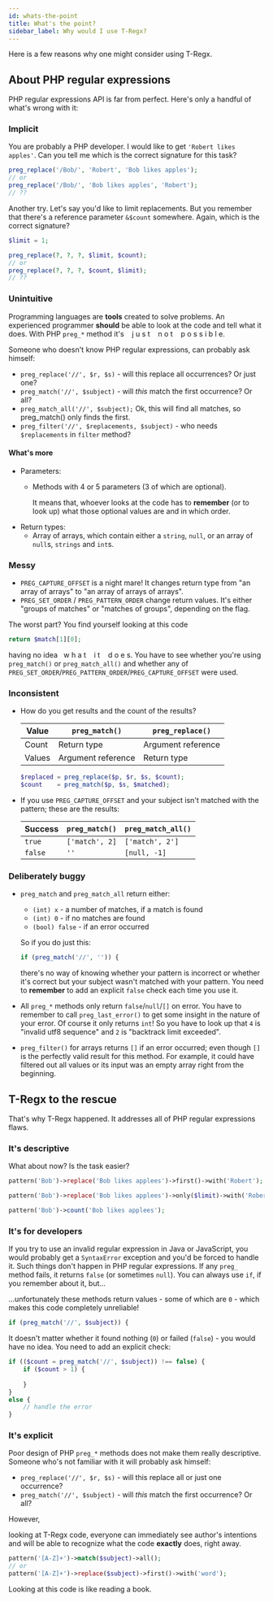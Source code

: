 ```yaml
---
id: whats-the-point
title: What's the point?
sidebar_label: Why would I use T-Regx?
---
```


Here is a few reasons why one might consider using T-Regx.

## About PHP regular expressions

PHP regular expressions API is far from perfect. Here's only a handful of what's wrong with it:

### Implicit

You are probably a PHP developer. I would like to get `'Robert likes apples'`. Can you tell me which is the correct signature 
for this task?
```php
preg_replace('/Bob/', 'Robert', 'Bob likes apples');
// or
preg_replace('/Bob/', 'Bob likes apples', 'Robert');
// ??
```

Another try. Let's say you'd like to limit replacements. But you remember that there's a reference parameter `&$count` 
somewhere. Again, which is the correct signature?

```php
$limit = 1;

preg_replace(?, ?, ?, $limit, $count);
// or
preg_replace(?, ?, ?, $count, $limit);
// ??
```

### Unintuitive

Programming languages are **tools** created to solve problems. An experienced programmer **should** be able to look
at the code and tell what it does. With PHP `preg_*` method it's &nbsp;&nbsp; j u s t  &nbsp;&nbsp;  n o t  &nbsp;&nbsp;  p o s s i b l e.

Someone who doesn't know PHP regular expressions, can probably ask himself:

- `preg_replace('//', $r, $s)` - will this replace all occurrences? Or just one?
- `preg_match('//', $subject)` - will *this* match the first occurrence? Or all?
- `preg_match_all('//', $subject);` Ok, this will find all matches, so preg_match() only finds the first.
- `preg_filter('//', $replacements, $subject)` - who needs `$replacements` in `filter` method?

#### What's more 
 - Parameters:
   - Methods with 4 or 5 parameters (3 of which are optional).
   
     It means that, whoever looks at the code has to **remember** (or to look up) what those optional values are and in which order.
 - Return types:
   - Array of arrays, which contain either a `string`, `null`, or an array of `null`s, `strings` and `int`s.

### Messy

- `PREG_CAPTURE_OFFSET` is a night mare! It changes return type from "an array of arrays" to "an array of arrays of arrays".
- `PREG_SET_ORDER` / `PREG_PATTERN_ORDER` change return values. It's either "groups of matches" or "matches of groups",
   depending on the flag.

The worst part? You find yourself looking at this code
```php
return $match[1][0];
```
having no idea &nbsp; w h a t &nbsp;&nbsp; i t &nbsp;&nbsp; d o e s. You have to see whether you're using `preg_match()` or `preg_match_all()` and
whether any of `PREG_SET_ORDER`/`PREG_PATTERN_ORDER`/`PREG_CAPTURE_OFFSET` were used.

### Inconsistent

- How do you get results and the count of the results?

  Value   | `preg_match()`       | `preg_replace()`
  ------- | ------------------ | ---------------
  Count   | Return type        | Argument reference
  Values  | Argument reference | Return type

  ```php
  $replaced = preg_replace($p, $r, $s, $count);
  $count    = preg_match($p, $s, $matched);
  ```

- If you use `PREG_CAPTURE_OFFSET` and your subject isn't matched with the pattern; these are the results:
  
  Success | `preg_match()`   | `preg_match_all()`
  ------- | -------------- | ---------------
  `true`  | `['match', 2]` | `['match', 2']`
  `false` | `''`           | `[null, -1]`

### Deliberately buggy

- `preg_match` and `preg_match_all` return either:
  - `(int) x` - a number of matches, if a match is found
  - `(int) 0` - if no matches are found
  - `(bool) false` - if an error occurred

  So if you do just this:
  ```php
  if (preg_match('//', '')) {
  ```
  there's no way of knowing whether your pattern is incorrect or whether it's correct but your subject wasn't matched with your 
  pattern. You need to **remember** to add an explicit `false` check each time you use it.
- All `preg_*` methods only return `false`/`null`/`[]` on error. You have to remember to call `preg_last_error()` to get 
  some insight in the nature of your error. Of course it only returns `int`! So you have to look up that `4` is 
  "invalid utf8 sequence" and `2` is "backtrack limit exceeded".
- `preg_filter()` for arrays returns `[]` if an error occurred; even though `[]` is the perfectly valid result for this method.
  For example, it could have filtered out all values or its input was an empty array right from the beginning.

## T-Regx to the rescue

That's why T-Regx happened. It addresses all of PHP regular expressions flaws. 

### It's descriptive

What about now? Is the task easier?

```php
pattern('Bob')->replace('Bob likes applees')->first()->with('Robert');
```
```php
pattern('Bob')->replace('Bob likes applees')->only($limit)->with('Robert');
```
```php
pattern('Bob')->count('Bob likes applees');
```

### It's for developers

If you try to use an invalid regular expression in Java or JavaScript, you would probably get a `SyntaxError` exception
and you'd be forced to handle it. Such things don't happen in PHP regular expressions. If any `preg_` method fails, 
it returns `false` (or sometimes `null`). You can always use `if`, if you remember about it, but...

...unfortunately these methods return values - some of which are `0` - which makes this code completely unreliable!
```php
if (preg_match('//', $subject)) {
```

It doesn't matter whether it found nothing (`0`) or failed (`false`) - you would have no idea. You need to add an explicit check:
```php
if (($count = preg_match('//', $subject)) !== false) {
    if ($count > 1) {
    
    }
}
else {
    // handle the error
}
```

### It's explicit

Poor design of PHP `preg_*` methods does not make them really descriptive. Someone who's not familiar with it will probably
ask himself:

 - `preg_replace('//', $r, $s)` - will this replace all or just one occurrence?
 - `preg_match('//', $subject)` - will *this* match the first occurrence? Or all?

However,

looking at T-Regx code, everyone can immediately see author's intentions and will be able to recognize what
the code **exactly** does, right away.

```php
pattern('[A-Z]+')->match($subject)->all();
// or
pattern('[A-Z]+')->replace($subject)->first()->with('word');
```

Looking at this code is like reading a book.
